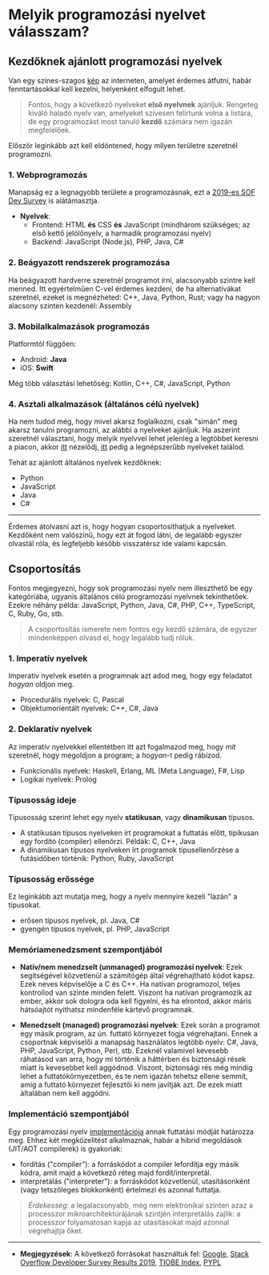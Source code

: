 # Melyik programozási nyelvet válasszam?
## Kezdőknek ajánlott programozási nyelvek
Van egy színes-szagos [kép](https://raw.githubusercontent.com/arphox/tudasbazis/melyik_programozasi_nyelvet/kepek/melyik_programozasi_nyelvet.png) az interneten, amelyet érdemes átfutni, habár fenntartásokkal kell kezelni, helyenként elfogult lehet.

> Fontos, hogy a következő nyelveket **első nyelvnek** ajánljuk. Rengeteg kiváló haladó nyelv van, amelyeket szívesen felírtunk volna a listára, de egy programozást most tanuló **kezdő** számára nem igazán megfelelőek.

Először leginkább azt kell eldöntened, hogy milyen területre szeretnél programozni.

### 1. Webprogramozás
Manapság ez a legnagyobb területe a programozásnak, ezt a [2019-es SOF Dev Survey](https://insights.stackoverflow.com/survey/2019#developer-roles) is alátámasztja.
- **Nyelvek**:
  - Frontend: HTML **és** CSS **és** JavaScript (mindhárom szükséges; az első kettő jelölőnyelv, a harmadik programozási nyelv)
  - Backend: JavaScript (Node.js), PHP, Java, C#

### 2. Beágyazott rendszerek programozása
Ha beágyazott hardverre szeretnél programot írni, alacsonyabb szintre kell menned.
Itt egyértelműen C-vel érdemes kezdeni, de ha alternatívákat szeretnél, ezeket is megnézheted: C++, Java, Python, Rust; vagy ha nagyon alacsony szinten kezdenél: Assembly

### 3. Mobilalkalmazások programozás
Platformtól függően:
- Android: **Java**
- iOS: **Swift**

Még több választási lehetőség: Kotlin, C++, C#, JavaScript, Python

### 4. Asztali alkalmazások (általános célú nyelvek)
Ha nem tudod még, hogy mivel akarsz foglalkozni, csak "simán" meg akarsz tanulni programozni, az alábbi a nyelveket ajánljuk.
Ha aszerint szeretnél választani, hogy melyik nyelvvel lehet jelenleg a legtöbbet keresni a piacon, akkor [itt](https://insights.stackoverflow.com/survey/2019#top-paying-technologies) nézelődj, [itt](https://insights.stackoverflow.com/survey/2019#most-popular-technologies) pedig a legnépszerűbb nyelveket találod.

Tehát az ajánlott általános nyelvek kezdőknek:
- Python
- JavaScript
- Java
- C#

-----------------------------------------------------------
Érdemes átolvasni azt is, hogy hogyan csoportosíthatjuk a nyelveket.
Kezdőként nem valószínű, hogy ezt át fogod látni, de legalább egyszer olvastál róla, és legfeljebb később visszatérsz ide valami kapcsán.

## Csoportosítás
Fontos megjegyezni, hogy sok programozási nyelv nem illeszthető be egy kategóriába, ugyanis általános célú programozási nyelvnek tekinthetőek.
Ezekre néhány példa: JavaScript, Python, Java, C#, PHP, C++, TypeScript, C, Ruby, Go, stb.

> A csoportosítás ismerete nem fontos egy kezdő számára, de egyszer mindenképpen olvasd el, hogy legalább tudj róluk.

### 1. Imperatív nyelvek
Imperatív nyelvek esetén a programnak azt adod meg, hogy egy feladatot _hogyan_ oldjon meg.
- Procedurális nyelvek: C, Pascal
- Objektumorientált nyelvek: C++, C#, Java

### 2. Deklaratív nyelvek
Az imperatív nyelvekkel ellentétben itt azt fogalmazod meg, hogy _mit_ szeretnél, hogy megoldjon a program; a _hogyan_-t pedig rábízod.
- Funkcionális nyelvek: Haskell, Erlang, ML (Meta Language), F#, Lisp
- Logikai nyelvek: Prolog

### Típusosság ideje
Típusosság szerint lehet egy nyelv **statikusan**, vagy **dinamikusan** típusos.
- A statikusan típusos nyelveken írt programokat a futtatás előtt, tipikusan egy fordító (compiler) ellenőrzi. Példák: C, C++, Java
- A dinamikusan típusos nyelveken írt programok típusellenőrzése a futásidőben történik: Python, Ruby, JavaScript

### Típusosság erőssége
Ez leginkább azt mutatja meg, hogy a nyelv mennyire kezeli "lazán" a típusokat.
- erősen típusos nyelvek, pl. Java, C#
- gyengén típusos nyelvek, pl. PHP, JavaScript

### Memóriamenedzsment szempontjából
- **Natív/nem menedzselt (unmanaged) programozási nyelvek**:
Ezek segítségével közvetlenül a számítógép által végrehajtható kódot kapsz. Ezek neves képviselője a C és C++.
Ha natívan programozol, teljes kontrollod van szinte minden felett. Viszont ha natívan programozik az ember, akkor sok dologra oda kell figyelni, és ha elrontod, akkor máris hátsóajtót nyithatsz mindenféle kártevő programnak.

- **Menedzselt (managed) programozási nyelvek**:
Ezek során a programot egy másik program, az ún. futtató környezet fogja végrehajtani.
Ennek a csoportnak képviselői a manapság használatos legtöbb nyelv: C#, Java, PHP, JavaScript, Python, Perl, stb.
Ezeknél valamivel kevesebb ráhatásod van arra, hogy mi történik a háttérben és biztonsági rések miatt is kevesebbet kell aggódnod.
Viszont, biztonsági rés még mindig lehet a futtatókörnyezetben, és te nem igazán tehetsz ellene semmit, amíg a futtató környezet fejlesztői ki nem javítják azt.
De ezek miatt általában nem kell aggódni.

### Implementáció szempontjából
Egy programozási nyelv [implementációja](https://en.wikipedia.org/wiki/Programming_language_implementation) annak futtatási módját határozza meg.
Ehhez két megközelítést alkalmaznak, habár a hibrid megoldások (JIT/AOT compilerek) is gyakoriak:
- fordítás ("compiler"): a forráskódot a compiler lefordítja egy másik kódra, amit majd a következő réteg majd fordít/interpretál.
- interpretálás ("interpreter"): a forráskódot közvetlenül, utasításonként (vagy tetszőleges blokkonként) értelmezi és azonnal futtatja.

> _Érdekesség_: a legalacsonyabb, még nem elektronikai szinten azaz a processzor mikroarchitektúrájának szintjén interpretálás zajlik: a processzor folyamatosan kapja az utasításokat majd azonnal végrehajtja őket.


----------------------------------------------------
- **Megjegyzések**:
A következő forrásokat használtuk fel: [Google](https://www.google.com/), [Stack Overflow Developer Survey Results 2019](https://insights.stackoverflow.com/survey/2019), [TIOBE Index](https://www.tiobe.com/tiobe-index/), [PYPL](http://pypl.github.io/PYPL.html)
